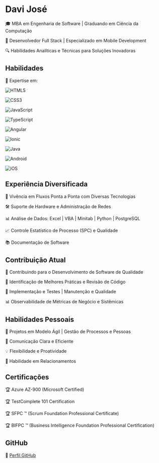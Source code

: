 # **Davi José**

🎓 MBA em Engenharia de Software | Graduando em Ciência da Computação

🚀 Desenvolvedor Full Stack | Especializado em Mobile Development


🔍 Habilidades Analíticas e Técnicas para Soluções Inovadoras

## **Habilidades**

💼 Expertise em: 

![HTML5](https://img.shields.io/badge/HTML5-264CE4?style=for-the-badge&logo=html5&logoColor=ffffff)

![CSS3](https://img.shields.io/badge/CSS3-264CE4?style=for-the-badge&logo=css3&logoColor=ffffff)

![JavaScript](https://img.shields.io/badge/JavaScript-264CE4?style=for-the-badge&logo=javascript&logoColor=ffffff)

![TypeScript](https://img.shields.io/badge/TypeScript-264CE4?style=for-the-badge&logo=typescript&logoColor=ffffff)

![Angular](https://img.shields.io/badge/Angular-264CE4?style=for-the-badge&logo=angular&logoColor=ffffff)

![Ionic](https://img.shields.io/badge/Ionic-264CE4?style=for-the-badge&logo=ionic&logoColor=ffffff)

![Java](https://img.shields.io/badge/Java-264CE4?style=for-the-badge&logo=openjdk&logoColor=ffffff)

![Android](https://img.shields.io/badge/Android-264CE4?style=for-the-badge&logo=android&logoColor=ffffff)

![iOS](https://img.shields.io/badge/iOS-264CE4?style=for-the-badge&logo=ios&logoColor=ffffff)

## **Experiência Diversificada**

🔗 Vivência em Fluxos Ponta a Ponta com Diversas Tecnologias

🛠️ Suporte de Hardware e Administração de Redes

📊 Análise de Dados: Excel | VBA | Minitab | Python | PostgreSQL

📈 Controle Estatístico de Processo (SPC) e Qualidade

📚 Documentação de Software

## **Contribuição Atual**

🌟 Contribuindo para o Desenvolvimento de Software de Qualidade

🤝 Identificação de Melhores Práticas e Revisão de Código

🧪 Implementação e Testes | Manutenção e Qualidade

📊 Observabilidade de Métricas de Negócio e Sistêmicas

## **Habilidades Pessoais**

🚀 Projetos em Modelo Ágil | Gestão de Processos e Pessoas

📣 Comunicação Clara e Eficiente

💡 Flexibilidade e Proatividade

🤝 Habilidade em Relacionamentos

## **Certificações**


🏆 Azure AZ-900 (Microsoft Certified)

🏆 TestComplete 101 Certification

🏆 SFPC ™ (Scrum Foundation Professional Certificate)

🏆 BIFPC ™ (Business Intelligence Foundation Professional Certification)

## **GitHub**

🔗 [Perfil GitHub](https://github.com/davijaf)
